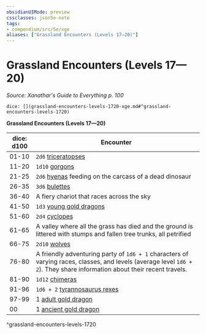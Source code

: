 ```yaml
---
obsidianUIMode: preview
cssclasses: json5e-note
tags:
- compendium/src/5e/xge
aliases: ["Grassland Encounters (Levels 17—20)"]
---
```

# Grassland Encounters (Levels 17—20)
*Source: Xanathar's Guide to Everything p. 100* 

`dice: [](grassland-encounters-levels-1720-xge.md#^grassland-encounters-levels-1720)`

**Grassland Encounters (Levels 17—20)**

| dice: d100 | Encounter |
|------------|-----------|
| 01-10 | `2d6` [triceratopses](z_compendium/bestiary/beast/triceratops.md) |
| 11-20 | `1d10` [gorgons](z_compendium/bestiary/monstrosity/gorgon.md) |
| 21-25 | `2d6` [hyenas](z_compendium/bestiary/beast/hyena.md) feeding on the carcass of a dead dinosaur |
| 26-35 | `3d6` [bulettes](z_compendium/bestiary/monstrosity/bulette.md) |
| 36-40 | A fiery chariot that races across the sky |
| 41-50 | `1d3` [young gold dragons](z_compendium/bestiary/dragon/young-gold-dragon.md) |
| 51-60 | `2d4` [cyclopes](z_compendium/bestiary/giant/cyclops.md) |
| 61-65 | A valley where all the grass has died and the ground is littered with stumps and fallen tree trunks, all petrified |
| 66-75 | `2d10` [wolves](z_compendium/bestiary/beast/wolf.md) |
| 76-80 | A friendly adventuring party of `1d6 + 1` characters of varying races, classes, and levels (average level `1d6 + 2`). They share information about their recent travels. |
| 81-90 | `1d12` [chimeras](z_compendium/bestiary/monstrosity/chimera.md) |
| 91-96 | `1d6 + 2` [tyrannosaurus rexes](z_compendium/bestiary/beast/tyrannosaurus-rex.md) |
| 97-99 | 1 [adult gold dragon](z_compendium/bestiary/dragon/adult-gold-dragon.md) |
| 00 | 1 [ancient gold dragon](z_compendium/bestiary/dragon/ancient-gold-dragon.md) |
^grassland-encounters-levels-1720